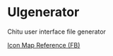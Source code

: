 # UIgenerator
Chitu user interface file generator

[Icon Map Reference (FB)](https://www.facebook.com/groups/AnycubicPhoton/permalink/1641360469341922/)
